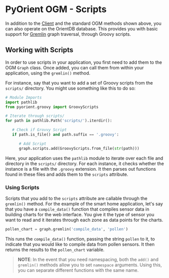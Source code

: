 # PyOrient OGM - Scripts

In addition to the [Client](PyOrient-Client.md) and the standard OGM methods shown above, you can also operate on the OrientDB database.  This provides you with basic support for [Gremlin](Gremlin.md) graph traversal, through Groovy scripts.

## Working with Scripts

In order to use scripts in your application, you first need to add them to the OGM `Graph` class.  Once added, you can call them from within your application, using the `gremlin()` method.

For instance, say that you want to add a set of Groovy scripts from the `scripts/` directory.  You might use something like this to do so:

```py
# Module Imports
import pathlib
from pyorient.groovy import GroovyScripts

# Iterate through scripts/
for path in pathlib.Path('scripts/').iterdir():

   # Check if Grovvy Script
   if path.is_file() and path.suffix == '.groovy':

      # Add Script
      graph.scripts.add(GroovyScripts.from_file(str(path)))
```

Here, your application uses the `pathlib` module to iterate over each file and directory in the `scripts/` directory.  For each instance, it checks whether the instance is a file with the `.groovy` extension.  It then parses out functions found in these files and adds them to the `scripts` attribute. 


### Using Scripts

Scripts that you add to the `scripts` attribute are callable through the `gremlin()` method.  For the example of the smart home application, let's say that you have a `compile_data()` function that compiles sensor data in building charts for the web interface.  You give it the type of sensor you want to read and it iterates through each zone as data points for the charts.

```py
pollen_chart = graph.gremlin('compile_data', 'pollen')
```

This runs the `compile_data()` function, passing the string `pollen` to it, to indicate that you would like to compile data from pollen sensors.  It then returns the results to the `pollen_chart` variable.

>**NOTE**: In the event that you need namespacing, both the `add()` and `gremlin()` methods allow you to set `namespace` arguments.  Using this, you can separate different functions with the same name.
